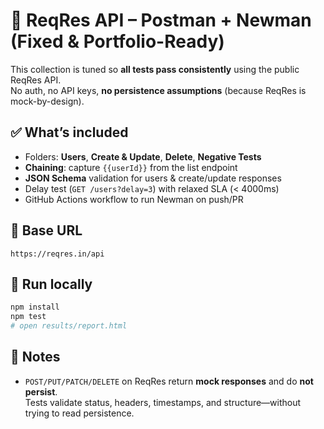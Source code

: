 
# 🧪 ReqRes API – Postman + Newman (Fixed & Portfolio-Ready)

This collection is tuned so **all tests pass consistently** using the public ReqRes API.  
No auth, no API keys, **no persistence assumptions** (because ReqRes is mock-by-design).

## ✅ What’s included
- Folders: **Users**, **Create & Update**, **Delete**, **Negative Tests**
- **Chaining**: capture `{{userId}}` from the list endpoint
- **JSON Schema** validation for users & create/update responses
- Delay test (`GET /users?delay=3`) with relaxed SLA (< 4000ms)
- GitHub Actions workflow to run Newman on push/PR

## 🔗 Base URL
```
https://reqres.in/api
```

## 🚀 Run locally
```bash
npm install
npm test
# open results/report.html
```

## 🧠 Notes
- `POST/PUT/PATCH/DELETE` on ReqRes return **mock responses** and do **not persist**.  
  Tests validate status, headers, timestamps, and structure—without trying to read persistence.

